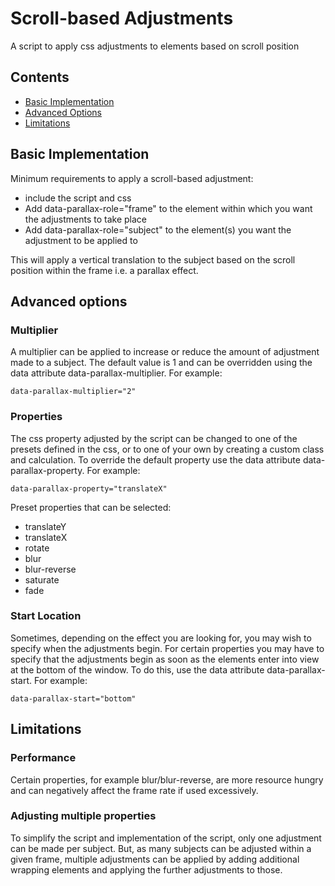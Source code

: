 # Scroll-based Adjustments

A script to apply css adjustments to elements based on scroll position


## Contents

* [Basic Implementation](#basic-implementation)
* [Advanced Options](#advanced-options)
* [Limitations](#limitations)


## Basic Implementation

Minimum requirements to apply a scroll-based adjustment:
  - include the script and css
  - Add data-parallax-role="frame" to the element within which you want the adjustments to take place
  - Add data-parallax-role="subject" to the element(s) you want the adjustment to be applied to

This will apply a vertical translation to the subject based on the scroll position within the frame i.e. a parallax effect.


## Advanced options

### Multiplier

A multiplier can be applied to increase or reduce the amount of adjustment made to a subject. The default value is 1 and can be overridden using the data attribute data-parallax-multiplier. For example:

`data-parallax-multiplier="2"`


### Properties

The css property adjusted by the script can be changed to one of the presets defined in the css, or to one of your own by creating a custom class and calculation.
To override the default property use the data attribute data-parallax-property. For example:

`data-parallax-property="translateX"`

Preset properties that can be selected:

* translateY
* translateX
* rotate
* blur
* blur-reverse
* saturate
* fade


### Start Location

Sometimes, depending on the effect you are looking for, you may wish to specify when the adjustments begin. For certain properties you may have to specify that the adjustments begin as soon as the elements enter into view at the bottom of the window.
To do this, use the data attribute data-parallax-start. For example:

`data-parallax-start="bottom"`


## Limitations

### Performance

Certain properties, for example blur/blur-reverse, are more resource hungry and can negatively affect the frame rate if used excessively.


### Adjusting multiple properties

To simplify the script and implementation of the script, only one adjustment can be made per subject. But, as many subjects can be adjusted within a given frame, multiple adjustments can be applied by adding additional wrapping elements and applying the further adjustments to those.
